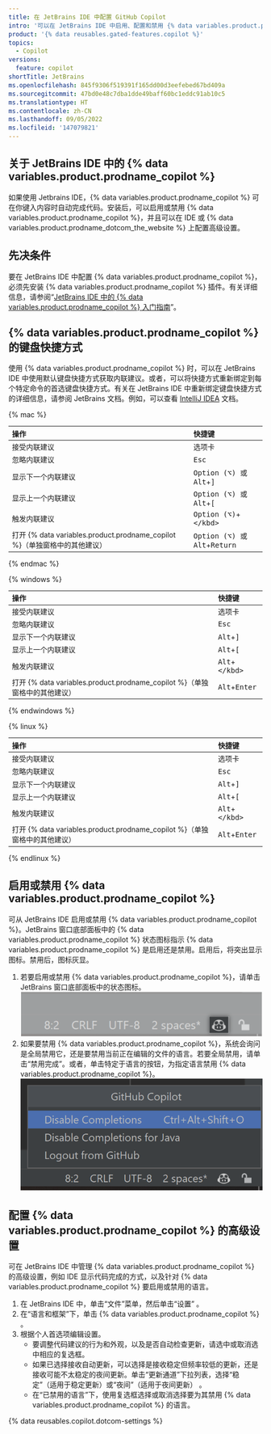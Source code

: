 ```yaml
---
title: 在 JetBrains IDE 中配置 GitHub Copilot
intro: '可以在 JetBrains IDE 中启用、配置和禁用 {% data variables.product.prodname_copilot %}。'
product: '{% data reusables.gated-features.copilot %}'
topics:
  - Copilot
versions:
  feature: copilot
shortTitle: JetBrains
ms.openlocfilehash: 845f9306f519391f165dd00d3eefebed67bd409a
ms.sourcegitcommit: 47bd0e48c7dba1dde49baff60bc1eddc91ab10c5
ms.translationtype: HT
ms.contentlocale: zh-CN
ms.lasthandoff: 09/05/2022
ms.locfileid: '147079821'
---
```

## 关于 JetBrains IDE 中的 {% data variables.product.prodname_copilot %}

如果使用 Jetbrains IDE，{% data variables.product.prodname_copilot %} 可在你键入内容时自动完成代码。安装后，可以启用或禁用 {% data variables.product.prodname_copilot %}，并且可以在 IDE 或 {% data variables.product.prodname_dotcom_the_website %} 上配置高级设置。

## 先决条件

要在 JetBrains IDE 中配置 {% data variables.product.prodname_copilot %}，必须先安装 {% data variables.product.prodname_copilot %} 插件。有关详细信息，请参阅“[JetBrains IDE 中的 {% data variables.product.prodname_copilot %} 入门指南](/copilot/getting-started-with-github-copilot/getting-started-with-github-copilot-in-a-jetbrains-ide)”。

## {% data variables.product.prodname_copilot %} 的键盘快捷方式

使用 {% data variables.product.prodname_copilot %} 时，可以在 JetBrains IDE 中使用默认键盘快捷方式获取内联建议。或者，可以将快捷方式重新绑定到每个特定命令的首选键盘快捷方式。有关在 JetBrains IDE 中重新绑定键盘快捷方式的详细信息，请参阅 JetBrains 文档。例如，可以查看 [IntelliJ IDEA](https://www.jetbrains.com/help/idea/mastering-keyboard-shortcuts.html#choose-keymap) 文档。

{% mac %}

| 操作 | 快捷键 |
|:---|:---|
|接受内联建议|<kbd>选项卡</kbd>|
|忽略内联建议|<kbd>Esc</kbd>|
|显示下一个内联建议|<kbd>Option (⌥) 或 Alt</kbd>+<kbd>]</kbd>|
|显示上一个内联建议|<kbd>Option (⌥) 或 Alt</kbd>+<kbd>[</kbd>|
|触发内联建议|<kbd>Option (⌥)</kbd>+<kbd>\</kbd>|
|打开 {% data variables.product.prodname_copilot %}（单独窗格中的其他建议）|<kbd>Option (⌥) 或 Alt</kbd>+<kbd>Return</kbd> |

{% endmac %}

{% windows %}

| 操作 | 快捷键 |
|:---|:---|
|接受内联建议|<kbd>选项卡</kbd>|
|忽略内联建议|<kbd>Esc</kbd>|
|显示下一个内联建议|<kbd>Alt</kbd>+<kbd>]</kbd>|
|显示上一个内联建议|<kbd>Alt</kbd>+<kbd>[</kbd>|
|触发内联建议|<kbd>Alt</kbd>+<kbd>\</kbd>|
|打开 {% data variables.product.prodname_copilot %}（单独窗格中的其他建议）|<kbd>Alt</kbd>+<kbd>Enter</kbd> |

{% endwindows %}

{% linux %}

| 操作 | 快捷键 |
|:---|:---|
|接受内联建议|<kbd>选项卡</kbd>|
|忽略内联建议|<kbd>Esc</kbd>|
|显示下一个内联建议|<kbd>Alt</kbd>+<kbd>]</kbd>|
|显示上一个内联建议|<kbd>Alt</kbd>+<kbd>[</kbd>|
|触发内联建议|<kbd>Alt</kbd>+<kbd>\</kbd>|
|打开 {% data variables.product.prodname_copilot %}（单独窗格中的其他建议）|<kbd>Alt</kbd>+<kbd>Enter</kbd> |

{% endlinux %}

## 启用或禁用 {% data variables.product.prodname_copilot %}

可从 JetBrains IDE 启用或禁用 {% data variables.product.prodname_copilot %}。JetBrains 窗口底部面板中的 {% data variables.product.prodname_copilot %} 状态图标指示 {% data variables.product.prodname_copilot %} 是启用还是禁用。启用后，将突出显示图标。禁用后，图标灰显。

1. 若要启用或禁用 {% data variables.product.prodname_copilot %}，请单击 JetBrains 窗口底部面板中的状态图标。
   ![JetBrains 中的状态图标](/assets/images/help/copilot/status-icon-jetbrains.png)
2. 如果要禁用 {% data variables.product.prodname_copilot %}，系统会询问是全局禁用它，还是要禁用当前正在编辑的文件的语言。若要全局禁用，请单击“禁用完成”。或者，单击特定于语言的按钮，为指定语言禁用 {% data variables.product.prodname_copilot %}。
   ![全局或为当前语言禁用 {% data variables.product.prodname_copilot %}](/assets/images/help/copilot/disable-copilot-global-or-langugage-jetbrains.png)

## 配置 {% data variables.product.prodname_copilot %} 的高级设置

可在 JetBrains IDE 中管理 {% data variables.product.prodname_copilot %} 的高级设置，例如 IDE 显示代码完成的方式，以及针对 {% data variables.product.prodname_copilot %} 要启用或禁用的语言。

1. 在 JetBrains IDE 中，单击“文件”菜单，然后单击“设置” 。
1. 在“语言和框架”下，单击 {% data variables.product.prodname_copilot %} 。
1. 根据个人首选项编辑设置。
   - 要调整代码建议的行为和外观，以及是否自动检查更新，请选中或取消选中相应的复选框。
   - 如果已选择接收自动更新，可以选择是接收稳定但频率较低的更新，还是接收可能不太稳定的夜间更新。单击“更新通道”下拉列表，选择“稳定”（适用于稳定更新）或“夜间”（适用于夜间更新）  。
   - 在“已禁用的语言”下，使用复选框选择或取消选择要为其禁用 {% data variables.product.prodname_copilot %} 的语言。

{% data reusables.copilot.dotcom-settings %}
